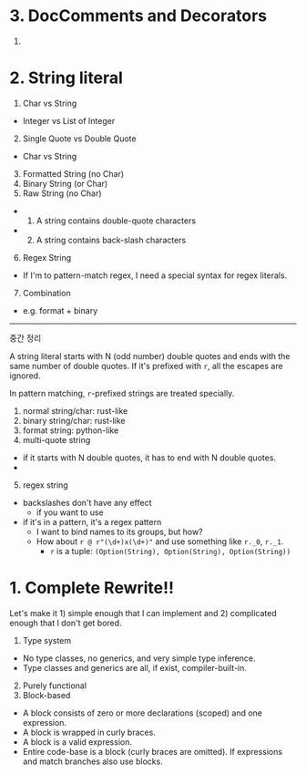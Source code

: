 # 3. DocComments and Decorators

1.

# 2. String literal

1. Char vs String
  - Integer vs List of Integer
2. Single Quote vs Double Quote
  - Char vs String
3. Formatted String (no Char)
4. Binary String (or Char)
5. Raw String (no Char)
  - 1. A string contains double-quote characters
  - 2. A string contains back-slash characters
6. Regex String
  - If I'm to pattern-match regex, I need a special syntax for regex literals.
7. Combination
  - e.g. format + binary

---

중간 정리

A string literal starts with N (odd number) double quotes and ends with the same number of double quotes. If it's prefixed with `r`, all the escapes are ignored.

In pattern matching, `r`-prefixed strings are treated specially.

1. normal string/char: rust-like
2. binary string/char: rust-like
3. format string: python-like
4. multi-quote string
  - if it starts with N double quotes, it has to end with N double quotes.
  - 
5. regex string
  - backslashes don't have any effect
    - if you want to use 
  - if it's in a pattern, it's a regex pattern
    - I want to bind names to its groups, but how?
    - How about `r @ r"(\d+)x(\d+)"` and use something like `r._0`, `r._1`.
      - `r` is a tuple: `(Option(String), Option(String), Option(String))`

# 1. Complete Rewrite!!

Let's make it 1) simple enough that I can implement and 2) complicated enough that I don't get bored.

1. Type system
  - No type classes, no generics, and very simple type inference.
  - Type classes and generics are all, if exist, compiler-built-in.
2. Purely functional
3. Block-based
  - A block consists of zero or more declarations (scoped) and one expression.
  - A block is wrapped in curly braces.
  - A block is a valid expression.
  - Entire code-base is a block (curly braces are omitted). If expressions and match branches also use blocks.
